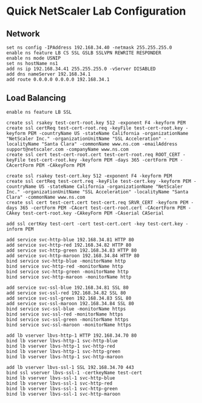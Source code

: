 # Quick NetScaler Lab Configuration

## Network
	
	set ns config -IPAddress 192.168.34.40 -netmask 255.255.255.0
	enable ns feature LB CS SSL GSLB SSLVPN REWRITE RESPONDER
	enable ns mode USNIP
	set ns hostName ns1
	add ns ip 192.168.34.41 255.255.255.0 -vServer DISABLED
	add dns nameServer 192.168.34.1
	add route 0.0.0.0 0.0.0.0 192.168.34.1

## Load Balancing
	
	enable ns feature LB SSL
	
	create ssl rsakey test-cert-root.key 512 -exponent F4 -keyform PEM
	create ssl certReq test-cert-root.req -keyFile test-cert-root.key -keyform PEM -countryName US -stateName California -organizationName "NetScaler Inc." -organizationUnitName "SSL Acceleration" -localityName "Santa Clara" -commonName www.ns.com -emailAddress support@netscaler.com -companyName www.ns.com
	create ssl cert test-cert-root.cert test-cert-root.req ROOT_CERT -keyFile test-cert-root.key -keyform PEM -days 365 -certForm PEM -CAcertForm PEM -CAkeyForm PEM

	create ssl rsakey test-cert.key 512 -exponent F4 -keyform PEM
	create ssl certReq test-cert.req -keyFile test-cert.key -keyform PEM -countryName US -stateName California -organizationName "NetScaler Inc." -organizationUnitName "SSL Acceleration" -localityName "Santa Clara" -commonName www.ns.com
	create ssl cert test-cert.cert test-cert.req SRVR_CERT -keyform PEM -days 365 -certForm PEM -CAcert test-cert-root.cert -CAcertForm PEM -CAkey test-cert-root.key -CAkeyForm PEM -CAserial CASerial

	add ssl certKey test-cert -cert test-cert.cert -key test-cert.key -inform PEM
	
	add service svc-http-blue 192.168.34.81 HTTP 80
	add service svc-http-red 192.168.34.82 HTTP 80
	add service svc-http-green 192.168.34.83 HTTP 80
	add service svc-http-maroon 192.168.34.84 HTTP 80
	bind service svc-http-blue -monitorName http
	bind service svc-http-red -monitorName http
	bind service svc-http-green -monitorName http
	bind service svc-http-maroon -monitorName http

	add service svc-ssl-blue 192.168.34.81 SSL 80
	add service svc-ssl-red 192.168.34.82 SSL 80
	add service svc-ssl-green 192.168.34.83 SSL 80
	add service svc-ssl-maroon 192.168.34.84 SSL 80
	bind service svc-ssl-blue -monitorName https
	bind service svc-ssl-red -monitorName https
	bind service svc-ssl-green -monitorName https
	bind service svc-ssl-maroon -monitorName https

	add lb vserver lbvs-http-1 HTTP 192.168.34.70 80
	bind lb vserver lbvs-http-1 svc-http-blue
	bind lb vserver lbvs-http-1 svc-http-red
	bind lb vserver lbvs-http-1 svc-http-green
	bind lb vserver lbvs-http-1 svc-http-maroon
	
	add lb vserver lbvs-ssl-1 SSL 192.168.34.70 443
	bind ssl vserver lbvs-ssl-1 -certkeyName test-cert
	bind lb vserver lbvs-ssl-1 svc-http-blue
	bind lb vserver lbvs-ssl-1 svc-http-red
	bind lb vserver lbvs-ssl-1 svc-http-green
	bind lb vserver lbvs-ssl-1 svc-http-maroon
